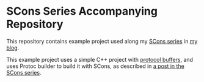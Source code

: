 # SCons Series Accompanying Repository

This repository contains example project used along my [SCons series](http://www.ostricher.com/tag/scons/) in [my blog](http://www.ostricher.com/).

This example project uses a simple C++ project with [protocol buffers](https://developers.google.com/protocol-buffers/), and uses Protoc builder to build it with SCons, as described in [a post in the SCons series](http://www.ostricher.com/2015/02/scons-protoc-builder).
